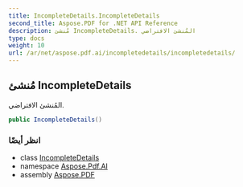```yaml
---
title: IncompleteDetails.IncompleteDetails
second_title: Aspose.PDF for .NET API Reference
description: مُنشئ IncompleteDetails. المُنشئ الافتراضي
type: docs
weight: 10
url: /ar/net/aspose.pdf.ai/incompletedetails/incompletedetails/
---
```

## مُنشئ IncompleteDetails

المُنشئ الافتراضي.

```csharp
public IncompleteDetails()
```

### انظر أيضًا

* class [IncompleteDetails](../)
* namespace [Aspose.Pdf.AI](../../../aspose.pdf.ai/)
* assembly [Aspose.PDF](../../../)